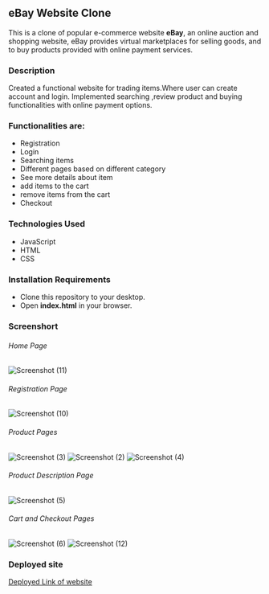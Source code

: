 
 ## eBay Website Clone
 
This is a clone of popular e-commerce website **eBay**, an online auction and shopping website, 
eBay provides virtual marketplaces for selling goods, and to buy products provided with online payment services.


### Description

Created a functional website for trading items.Where user can create account and login.
Implemented searching ,review product and buying functionalities with online payment options.

### Functionalities are:

* Registration
* Login
* Searching items
* Different pages based on different category
* See more details about item
* add items to the cart
* remove items from the cart
* Checkout

### Technologies Used

* JavaScript
* HTML
* CSS

### Installation Requirements

* Clone this repository to your desktop.
* Open **index.html** in your browser.


### Screenshort

###### Home Page
![Screenshot (11)](https://user-images.githubusercontent.com/100186167/163885742-2dd124c2-3495-4125-add3-c848cf36c47b.png)



###### Registration Page
![Screenshot (10)](https://user-images.githubusercontent.com/100186167/163885764-754496e1-6c31-44aa-9a2f-3196a02808d2.png)


###### Product Pages
![Screenshot (3)](https://user-images.githubusercontent.com/100186167/163885787-9164aa77-e816-48d6-8f9f-fdb7e5c1f5f3.png)
![Screenshot (2)](https://user-images.githubusercontent.com/100186167/163885799-7ee5bcac-6bf4-4a6e-838b-467a2dc8051a.png)
![Screenshot (4)](https://user-images.githubusercontent.com/100186167/163885808-56f2da1d-8164-4876-9200-b9e195d5565f.png)


###### Product Description Page
![Screenshot (5)](https://user-images.githubusercontent.com/100186167/163885821-9f853007-240e-4999-a4b6-ae9bc9f5123d.png)


###### Cart and Checkout Pages
![Screenshot (6)](https://user-images.githubusercontent.com/100186167/163885884-9c7a715e-fdee-477c-b327-a434848e2a07.png)
![Screenshot (12)](https://user-images.githubusercontent.com/100186167/163885904-bcc7bb31-70a9-457a-b045-f6fa90e4b3bd.png)



### Deployed site

[Deployed Link of website](https://ebay-website-clone.vercel.app/)
